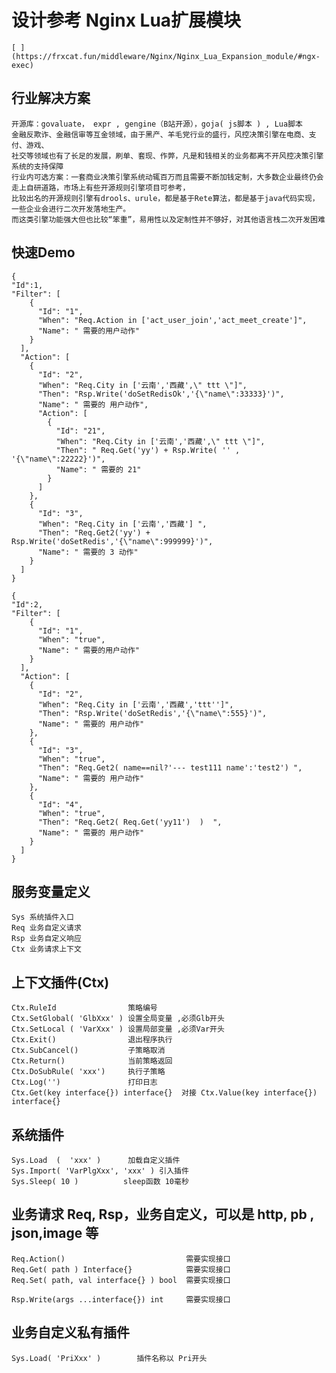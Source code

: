 # 设计参考 Nginx Lua扩展模块 
    [ ](https://frxcat.fun/middleware/Nginx/Nginx_Lua_Expansion_module/#ngx-exec)

## 行业解决方案
    开源库：govaluate， expr , gengine（B站开源），goja( js脚本 ) , Lua脚本
    金融反欺诈、金融信审等互金领域，由于黑产、羊毛党行业的盛行，风控决策引擎在电商、支付、游戏、
    社交等领域也有了长足的发展，刷单、套现、作弊，凡是和钱相关的业务都离不开风控决策引擎系统的支持保障
    行业内可选方案：一套商业决策引擎系统动辄百万而且需要不断加钱定制，大多数企业最终仍会走上自研道路，市场上有些开源规则引擎项目可参考，
    比较出名的开源规则引擎有drools、urule，都是基于Rete算法，都是基于java代码实现，一些企业会进行二次开发落地生产。
    而这类引擎功能强大但也比较“笨重”，易用性以及定制性并不够好，对其他语言栈二次开发困难

## 快速Demo
```
{
"Id":1,
"Filter": [
    {
      "Id": "1",
      "When": "Req.Action in ['act_user_join','act_meet_create']",
      "Name": " 需要的用户动作"
    }
  ],
  "Action": [
    {
      "Id": "2",
      "When": "Req.City in ['云南','西藏',\" ttt \"]",
      "Then": "Rsp.Write('doSetRedisOk','{\"name\":33333}')",
      "Name": " 需要的 用户动作",
      "Action": [
        {
          "Id": "21",
          "When": "Req.City in ['云南','西藏',\" ttt \"]",
      	  "Then": " Req.Get('yy') + Rsp.Write( '' , '{\"name\":22222}')",
          "Name": " 需要的 21"
        }
      ]
    },
    {
      "Id": "3",
      "When": "Req.City in ['云南','西藏'] ",
      "Then": "Req.Get2('yy') + Rsp.Write('doSetRedis','{\"name\":999999}')",
      "Name": " 需要的 3 动作"
    }
  ]
}

{
"Id":2,
"Filter": [
    {
      "Id": "1",
      "When": "true",
      "Name": " 需要的用户动作"
    }
  ],
  "Action": [
    {
      "Id": "2",
      "When": "Req.City in ['云南','西藏','ttt'']",
      "Then": "Rsp.Write('doSetRedis','{\"name\":555}')",
      "Name": " 需要的 用户动作"
    },
    {
      "Id": "3",
      "When": "true",
      "Then": "Req.Get2( name==nil?'--- test111 name':'test2') ",
      "Name": " 需要的 用户动作"
    },
    {
      "Id": "4",
      "When": "true",
      "Then": "Req.Get2( Req.Get('yy11')  )  ",
      "Name": " 需要的 用户动作"
    }
  ]
}

```

## 服务变量定义 
    Sys 系统插件入口 
    Req 业务自定义请求
    Rsp 业务自定义响应
    Ctx 业务请求上下文 

## 上下文插件(Ctx) 
    Ctx.RuleId                策略编号
    Ctx.SetGlobal( 'GlbXxx' ) 设置全局变量 ,必须Glb开头 
    Ctx.SetLocal ( 'VarXxx' ) 设置局部变量 ,必须Var开头  
    Ctx.Exit()                退出程序执行 
    Ctx.SubCancel()           子策略取消 
    Ctx.Return()              当前策略返回
    Ctx.DoSubRule( 'xxx')     执行子策略
    Ctx.Log('')               打印日志   
    Ctx.Get(key interface{}) interface{}  对接 Ctx.Value(key interface{}) interface{}

## 系统插件
    Sys.Load  (  'xxx' )      加载自定义插件 
    Sys.Import( 'VarPlgXxx', 'xxx' ) 引入插件  
    Sys.Sleep( 10 )          sleep函数 10毫秒   

## 业务请求  Req, Rsp，业务自定义，可以是 http, pb , json,image 等  
    Req.Action()                           需要实现接口 
    Req.Get( path ) Interface{}            需要实现接口
    Req.Set( path, val interface{} ) bool  需要实现接口 

    Rsp.Write(args ...interface{}) int     需要实现接口 

## 业务自定义私有插件 
    Sys.Load( 'PriXxx' )        插件名称以 Pri开头  
    

